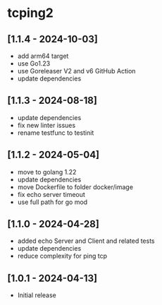 # tcping2

## [1.1.4 - 2024-10-03]
- add arm64 target
- use Go1.23
- use Goreleaser V2 and v6 GitHub Action
- update dependencies

## [1.1.3 - 2024-08-18]
- update dependencies
- fix new linter issues
- rename testfunc to testinit

## [1.1.2 - 2024-05-04]
- move to golang 1.22
- update dependencies
- move Dockerfile to folder docker/image
- fix echo server timeout
- use full path for go mod

## [1.1.0 - 2024-04-28]
- added echo Server and Client and related tests
- update dependencies
- reduce complexity for ping tcp

## [1.0.1 - 2024-04-13]
- Initial release
